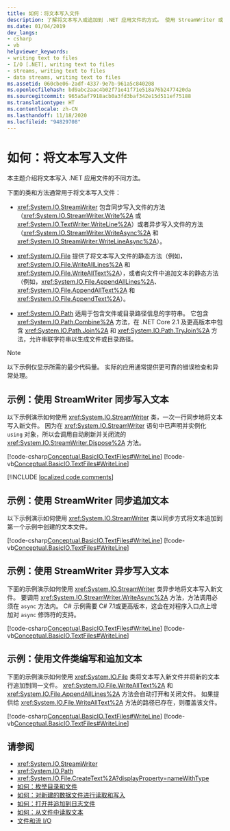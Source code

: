 ```yaml
---
title: 如何：将文本写入文件
description: 了解将文本写入或追加到 .NET 应用文件的方式。 使用 StreamWriter 或文件类中的方法以同步方式或异步方式写入文本。
ms.date: 01/04/2019
dev_langs:
- csharp
- vb
helpviewer_keywords:
- writing text to files
- I/O [.NET], writing text to files
- streams, writing text to files
- data streams, writing text to files
ms.assetid: 060cbe06-2adf-4337-9e7b-961a5c840208
ms.openlocfilehash: bd9abc2aac4b02f71e41f71e518a76b2477420da
ms.sourcegitcommit: 965a5af7918acb0a3fd3baf342e15d511ef75188
ms.translationtype: HT
ms.contentlocale: zh-CN
ms.lasthandoff: 11/18/2020
ms.locfileid: "94829708"
---
```

# <a name="how-to-write-text-to-a-file"></a>如何：将文本写入文件

本主题介绍将文本写入 .NET 应用文件的不同方法。

下面的类和方法通常用于将文本写入文件：  
  
- <xref:System.IO.StreamWriter> 包含同步写入文件的方法（<xref:System.IO.StreamWriter.Write%2A> 或 <xref:System.IO.TextWriter.WriteLine%2A>）或者异步写入文件的方法（<xref:System.IO.StreamWriter.WriteAsync%2A> 和 <xref:System.IO.StreamWriter.WriteLineAsync%2A>）。  
  
- <xref:System.IO.File> 提供了将文本写入文件的静态方法（例如，<xref:System.IO.File.WriteAllLines%2A> 和 <xref:System.IO.File.WriteAllText%2A>），或者向文件中追加文本的静态方法（例如，<xref:System.IO.File.AppendAllLines%2A>、<xref:System.IO.File.AppendAllText%2A> 和 <xref:System.IO.File.AppendText%2A>）。  
  
- <xref:System.IO.Path> 适用于包含文件或目录路径信息的字符串。 它包含 <xref:System.IO.Path.Combine%2A> 方法，在 .NET Core 2.1 及更高版本中包含 <xref:System.IO.Path.Join%2A> 和 <xref:System.IO.Path.TryJoin%2A> 方法，允许串联字符串以生成文件或目录路径。

> [!NOTE]
> 以下示例仅显示所需的最少代码量。 实际的应用通常提供更可靠的错误检查和异常处理。  
  
## <a name="example-synchronously-write-text-with-streamwriter"></a>示例：使用 StreamWriter 同步写入文本

以下示例演示如何使用 <xref:System.IO.StreamWriter> 类，一次一行同步地将文本写入新文件。 因为在 <xref:System.IO.StreamWriter> 语句中已声明并实例化 `using` 对象，所以会调用自动刷新并关闭流的 <xref:System.IO.StreamWriter.Dispose%2A> 方法。  

[!code-csharp[Conceptual.BasicIO.TextFiles#WriteLine](../../../samples/snippets/csharp/VS_Snippets_CLR/conceptual.basicio.textfiles/cs/write.cs)]
[!code-vb[Conceptual.BasicIO.TextFiles#WriteLine](../../../samples/snippets/visualbasic/VS_Snippets_CLR/conceptual.basicio.textfiles/vb/write.vb)]  

[!INCLUDE [localized code comments](../../../includes/code-comments-loc.md)]

## <a name="example-synchronously-append-text-with-streamwriter"></a>示例：使用 StreamWriter 同步追加文本

以下示例演示如何使用 <xref:System.IO.StreamWriter> 类以同步方式将文本追加到第一个示例中创建的文本文件。

[!code-csharp[Conceptual.BasicIO.TextFiles#WriteLine](../../../samples/snippets/csharp/VS_Snippets_CLR/conceptual.basicio.textfiles/cs/append.cs)]
[!code-vb[Conceptual.BasicIO.TextFiles#WriteLine](../../../samples/snippets/visualbasic/VS_Snippets_CLR/conceptual.basicio.textfiles/vb/append.vb)]  

## <a name="example-asynchronously-write-text-with-streamwriter"></a>示例：使用 StreamWriter 异步写入文本

下面的示例演示如何使用 <xref:System.IO.StreamWriter> 类异步地将文本写入新文件。 要调用 <xref:System.IO.StreamWriter.WriteAsync%2A> 方法，方法调用必须在 `async` 方法内。 C# 示例需要 C# 7.1或更高版本，这会在对程序入口点上增加对 `async` 修饰符的支持。

[!code-csharp[Conceptual.BasicIO.TextFiles#WriteLine](../../../samples/snippets/csharp/VS_Snippets_CLR/conceptual.basicio.textfiles/cs/async.cs)]
[!code-vb[Conceptual.BasicIO.TextFiles#WriteLine](../../../samples/snippets/visualbasic/VS_Snippets_CLR/conceptual.basicio.textfiles/vb/async.vb)]  

## <a name="example-write-and-append-text-with-the-file-class"></a>示例：使用文件类编写和追加文本

下面的示例演示如何使用 <xref:System.IO.File> 类将文本写入新文件并将新的文本行追加到同一文件。 <xref:System.IO.File.WriteAllText%2A> 和 <xref:System.IO.File.AppendAllLines%2A> 方法会自动打开和关闭文件。 如果提供给 <xref:System.IO.File.WriteAllText%2A> 方法的路径已存在，则覆盖该文件。  

[!code-csharp[Conceptual.BasicIO.TextFiles#WriteLine](../../../samples/snippets/csharp/VS_Snippets_CLR/conceptual.basicio.textfiles/cs/file.cs)]
[!code-vb[Conceptual.BasicIO.TextFiles#WriteLine](../../../samples/snippets/visualbasic/VS_Snippets_CLR/conceptual.basicio.textfiles/vb/file.vb)]  

## <a name="see-also"></a>请参阅

- <xref:System.IO.StreamWriter>
- <xref:System.IO.Path>
- <xref:System.IO.File.CreateText%2A?displayProperty=nameWithType>
- [如何：枚举目录和文件](how-to-enumerate-directories-and-files.md)
- [如何：对新建的数据文件进行读取和写入](how-to-read-and-write-to-a-newly-created-data-file.md)
- [如何：打开并追加到日志文件](how-to-open-and-append-to-a-log-file.md)
- [如何：从文件中读取文本](how-to-read-text-from-a-file.md)
- [文件和流 I/O](index.md)
